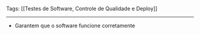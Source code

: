 
Tags: [[Testes de Software, Controle de Qualidade e Deploy]]

----

- Garantem que o software funcione corretamente